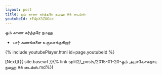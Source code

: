 ```yaml
---
layout: post
title: ஓம் காண கர்த்தரே நமஹ ௧௧ டைம்ஸ்
youtubeId: rF4pX3ZUGoc
---
```

 
 
 ஓம் காண கர்த்தரே நமஹ  
 
 -  யார் கணங்களை உருவாக்குகிறார் 
 
  
 
  
 
 
 
 
 
 


{% include youtubePlayer.html id=page.youtubeId %}
 
[Next]({{ site.baseurl }}{% link  split2/_posts/2015-01-20-ஓம் அபாலோகநாய நமஹ ௧௧ டைம்ஸ்.md%})
 
